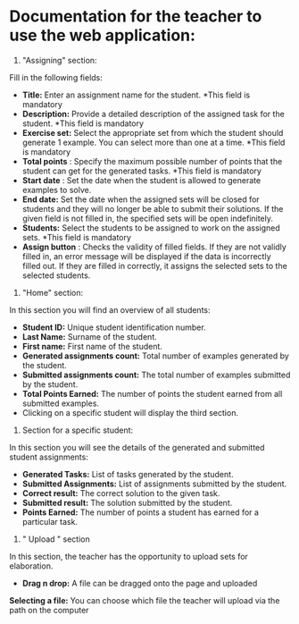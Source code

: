 # Documentation for the teacher to use the web application:

1. "Assigning" section:

Fill in the following fields:

- **Title:** Enter an assignment name for the student. \*This field is mandatory
- **Description:** Provide a detailed description of the assigned task for the student. \*This field is mandatory
- **Exercise set:** Select the appropriate set from which the student should generate 1 example. You can select more than one at a time. \*This field is mandatory
- **Total points** : Specify the maximum possible number of points that the student can get for the generated tasks. \*This field is mandatory
- **Start date** : Set the date when the student is allowed to generate examples to solve.
- **End date:** Set the date when the assigned sets will be closed for students and they will no longer be able to submit their solutions. If the given field is not filled in, the specified sets will be open indefinitely.
- **Students:** Select the students to be assigned to work on the assigned sets. \*This field is mandatory
- **Assign button** : Checks the validity of filled fields. If they are not validly filled in, an error message will be displayed if the data is incorrectly filled out. If they are filled in correctly, it assigns the selected sets to the selected students.

1. "Home" section:

In this section you will find an overview of all students:

- **Student ID:** Unique student identification number.
- **Last Name:** Surname of the student.
- **First name:** First name of the student.
- **Generated assignments count:** Total number of examples generated by the student.
- **Submitted assignments count:** The total number of examples submitted by the student.
- **Total Points Earned:** The number of points the student earned from all submitted examples.
- Clicking on a specific student will display the third section.

1. Section for a specific student:

In this section you will see the details of the generated and submitted student assignments:

- **Generated Tasks:** List of tasks generated by the student.
- **Submitted Assignments:** List of assignments submitted by the student.
- **Correct result:** The correct solution to the given task.
- **Submitted result:** The solution submitted by the student.
- **Points Earned:** The number of points a student has earned for a particular task.

1. " Upload " section

In this section, the teacher has the opportunity to upload sets for elaboration.

- **Drag n drop:** A file can be dragged onto the page and uploaded

**Selecting a file:** You can choose which file the teacher will upload via the path on the computer